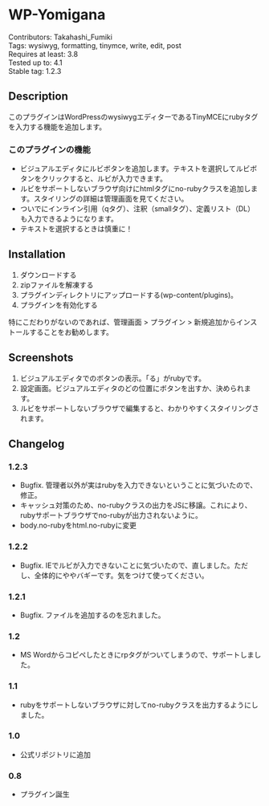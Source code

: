 # WP-Yomigana

Contributors: Takahashi_Fumiki  
Tags: wysiwyg, formatting, tinymce, write, edit, post  
Requires at least: 3.8  
Tested up to: 4.1  
Stable tag: 1.2.3  

## Description

このプラグインはWordPressのwysiwygエディターであるTinyMCEにrubyタグを入力する機能を追加します。

### このプラグインの機能

- ビジュアルエディタにルビボタンを追加します。テキストを選択してルビボタンをクリックすると、ルビが入力できます。
- ルビをサポートしないブラウザ向けにhtmlタグにno-rubyクラスを追加します。スタイリングの詳細は管理画面を見てください。
- ついでにインライン引用（qタグ）、注釈（smallタグ）、定義リスト（DL）も入力できるようになります。
- テキストを選択するときは慎重に！

## Installation

1. ダウンロードする
2. zipファイルを解凍する
3. プラグインディレクトリにアップロードする(wp-content/plugins)。
4. プラグインを有効化する

特にこだわりがないのであれば、管理画面 > プラグイン > 新規追加からインストールすることをお勧めします。

##  Screenshots 

1. ビジュアルエディタでのボタンの表示。「る」がrubyです。
2. 設定画面。ビジュアルエディタのどの位置にボタンを出すか、決められます。
3. ルビをサポートしないブラウザで編集すると、わかりやすくスタイリングされます。

## Changelog

### 1.2.3

- Bugfix. 管理者以外が実はrubyを入力できないということに気づいたので、修正。
- キャッシュ対策のため、no-rubyクラスの出力をJSに移譲。これにより、rubyサポートブラウザでno-rubyが出力されないように。
- body.no-rubyをhtml.no-rubyに変更

### 1.2.2

- Bugfix. IEでルビが入力できないことに気づいたので、直しました。ただし、全体的にややバギーです。気をつけて使ってください。

### 1.2.1

- Bugfix. ファイルを追加するのを忘れました。

### 1.2

- MS Wordからコピペしたときにrpタグがついてしまうので、サポートしました。

### 1.1

- rubyをサポートしないブラウザに対してno-rubyクラスを出力するようにしました。

### 1.0

- 公式リポジトリに追加

### 0.8

- プラグイン誕生